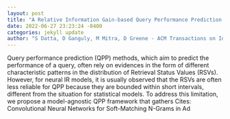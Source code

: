 ```yaml
--- 
layout: post 
title: "A Relative Information Gain-based Query Performance Prediction Framework with Generated Query Variants" 
date: 2022-06-27 23:23:24 -0400 
categories: jekyll update 
author: "S Datta, D Ganguly, M Mitra, D Greene - ACM Transactions on Information Systems , 2022" 
--- 
```

Query performance prediction (QPP) methods, which aim to predict the performance of a query, often rely on evidences in the form of different characteristic patterns in the distribution of Retrieval Status Values (RSVs). However, for neural IR models, it is usually observed that the RSVs are often less reliable for QPP because they are bounded within short intervals, different from the situation for statistical models. To address this limitation, we propose a model-agnostic QPP framework that gathers Cites: Convolutional Neural Networks for Soft-Matching N-Grams in Ad